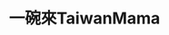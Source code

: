 ---
title: "一碗來TaiwanMama"
description: "一碗來TaiwanMama"
layout: shop
keywords:
  - 美食競賽
  - 台灣美食
  - 美食精選
datePublished: "2025-06-30"
dateModified: "2025-07-05"
city: "台北市"
district: "中正區"
address: "台北市中正區八德路一段1號中4D, 華山1914文創園區內 中4D館"
phone: "0233224949"
geo: "25.044785529668108, 121.52950720132121"
google_map: "https://maps.app.goo.gl/15uCH78kdASc39Vr8"
footinder: "https://footinder.com.tw/%E5%8F%B0%E5%8C%97%E5%B8%82%E4%B8%AD%E6%AD%A3%E5%8D%80/31499/"
official: "https://taiwanmama.com/"
award:
  - name: "500盤"
    year: "2024"
    entries:
      - dishes:
          - "手工白菜獅子頭飯"

  - name: "台北國際牛肉麵節"
    year: "2024"
    entries:
      - group: "鮮食組"
        cooking_style: "紅燒"
        rank: "銅牌"

---